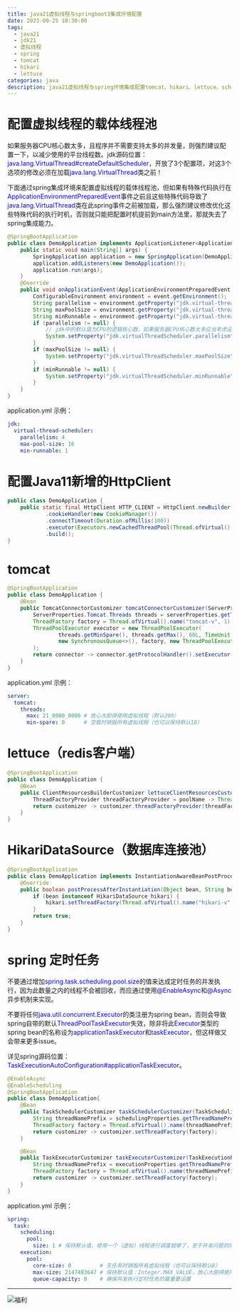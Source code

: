 ```yaml
---
title: java21虚拟线程与springboot3集成环境配置
date: 2023-09-25 10:30:00
tags:
  - java21
  - jdk21
  - 虚拟线程
  - spring
  - tomcat
  - hikari
  - lettuce
categories: java
description: java21虚拟线程与spring环境集成配置tomcat、hikari、lettuce、scheduler
---
```


# 配置虚拟线程的载体线程池

如果服务器CPU核心数太多，且程序并不需要支持太多的并发量，则强烈建议配置一下，以减少使用的平台线程数。jdk源码位置：<font color="blue">java.lang.VirtualThread#createDefaultScheduler</font>，开放了3个配置项，对这3个选项的修改必须在加载<font color="blue">java.lang.VirtualThread</font>类之前！

下面通过spring集成环境来配置虚拟线程的载体线程池，但如果有特殊代码执行在<font color="blue">ApplicationEnvironmentPreparedEvent</font>事件之前且这些特殊代码导致了<font color="blue">java.lang.VirtualThread</font>类在此spring事件之前被加载，那么强烈建议修改优化这些特殊代码的执行时机，否则就只能把配置时机提前到main方法里，那就失去了spring集成能力。

```java
@SpringBootApplication
public class DemoApplication implements ApplicationListener<ApplicationEnvironmentPreparedEvent> {
    public static void main(String[] args) {
        SpringApplication application = new SpringApplication(DemoApplication.class);
        application.addListeners(new DemoApplication());
        application.run(args);
    }
    @Override
    public void onApplicationEvent(ApplicationEnvironmentPreparedEvent event) {
        ConfigurableEnvironment environment = event.getEnvironment();
        String parallelism = environment.getProperty("jdk.virtual-thread-scheduler.parallelism");
        String maxPoolSize = environment.getProperty("jdk.virtual-thread-scheduler.max-pool-size");
        String minRunnable = environment.getProperty("jdk.virtual-thread-scheduler.min-runnable");
        if (parallelism != null) {
            // jdk中的默认值为CPU的逻辑核心数，如果服务器CPU核心数太多应当考虑设置下！
            System.setProperty("jdk.virtualThreadScheduler.parallelism", parallelism);
        }
        if (maxPoolSize != null) {
            System.setProperty("jdk.virtualThreadScheduler.maxPoolSize", maxPoolSize);
        }
        if (minRunnable != null) {
            System.setProperty("jdk.virtualThreadScheduler.minRunnable", minRunnable);
        }
    }
}
```
application.yml 示例：
```yaml
jdk:
  virtual-thread-scheduler:
    parallelism: 4
    max-pool-size: 16
    min-runnable: 1
```

# 配置Java11新增的HttpClient

```java
public class DemoApplication {
    public static final HttpClient HTTP_CLIENT = HttpClient.newBuilder()
            .cookieHandler(new CookieManager())
            .connectTimeout(Duration.ofMillis(100))
            .executor(Executors.newCachedThreadPool(Thread.ofVirtual().name("HttpClient-v", 1).factory()))
            .build();
}
```

# tomcat

```java
@SpringBootApplication
public class DemoApplication {
    @Bean
    public TomcatConnectorCustomizer tomcatConnectorCustomizer(ServerProperties serverProperties) {
        ServerProperties.Tomcat.Threads threads = serverProperties.getTomcat().getThreads();
        ThreadFactory factory = Thread.ofVirtual().name("tomcat-v", 1).factory();
        ThreadPoolExecutor executor = new ThreadPoolExecutor(
                threads.getMinSpare(), threads.getMax(), 60L, TimeUnit.SECONDS,
                new SynchronousQueue<>(), factory, new ThreadPoolExecutor.AbortPolicy()
        );
        return connector -> connector.getProtocolHandler().setExecutor(executor);
    }
}
```

application.yml 示例：

```yaml
server:
  tomcat:
    threads:
      max: 21_0000_0000 # 放心大胆得使用虚拟线程（默认200）
      min-spare: 0      # 空载时销毁所有虚拟线程（也可以保持默认10）
```

# lettuce（redis客户端）

```java
@SpringBootApplication
public class DemoApplication {
    @Bean
    public ClientResourcesBuilderCustomizer lettuceClientResourcesCustomizer() {
        ThreadFactoryProvider threadFactoryProvider = poolName -> Thread.ofVirtual().name(poolName + "-v", 1).factory();
        return customizer -> customizer.threadFactoryProvider(threadFactoryProvider);
    }
}
```

# HikariDataSource（数据库连接池）

```java
@SpringBootApplication
public class DemoApplication implements InstantiationAwareBeanPostProcessor{
    @Override
    public boolean postProcessAfterInstantiation(Object bean, String beanName) throws BeansException {
        if (bean instanceof HikariDataSource hikari) {
            hikari.setThreadFactory(Thread.ofVirtual().name("hikari-v", 1).factory());
        }
        return true;
    }
}
```

# spring 定时任务

不要通过增加<font color="blue">spring.task.scheduling.pool.size</font>的值来达成定时任务的并发执行，因为此数量之内的线程不会被回收，而应通过使用<font color="blue">@EnableAsync</font>和<font color="blue">@Async</font>异步机制来实现。

不要将任何<font color="blue">java.util.concurrent.Executor</font>的类注册为spring bean，否则会导致spring自带的默认<font color="blue">ThreadPoolTaskExecutor</font>失效，除非将此<font color="blue">Executor</font>类型的spring bean的名称设为<font color="blue">applicationTaskExecutor</font>和<font color="blue">taskExecutor</font>，但这样做又会带来更多issue。

详见spring源码位置：<font color="blue">TaskExecutionAutoConfiguration#applicationTaskExecutor</font>。

```java
@EnableAsync
@EnableScheduling
@SpringBootApplication
public class DemoApplication{
    @Bean
    public TaskSchedulerCustomizer taskSchedulerCustomizer(TaskSchedulingProperties schedulingProperties) {
        String threadNamePrefix = schedulingProperties.getThreadNamePrefix() + "v";
        ThreadFactory factory = Thread.ofVirtual().name(threadNamePrefix, 1).factory();
        return customizer -> customizer.setThreadFactory(factory);
    }

    @Bean
    public TaskExecutorCustomizer taskExecutorCustomizer(TaskExecutionProperties executionProperties) {
        String threadNamePrefix = executionProperties.getThreadNamePrefix() + "v";
        ThreadFactory factory = Thread.ofVirtual().name(threadNamePrefix, 1).factory();
        return customizer -> customizer.setThreadFactory(factory);
    }
}
```

application.yml 示例：

```yaml
spring:
  task:
    scheduling:
      pool:
        size: 1 # 保持默认值，使用一个（虚拟）线程进行调度就够了，至于并发问题则用异步机制来解决
    execution:
      pool:
        core-size: 0         # 无任务时销毁所有虚拟线程（也可以保持默认8）
        max-size: 2147483647 # 保持默认值：Integer.MAX_VALUE，放心大胆得使用虚拟线程
        queue-capacity: 0    # 确保并发执行定时任务的最重要设置
```


------
![福利](/images/骚图/三国杀/孙鲁班.jpg)

